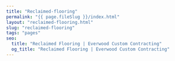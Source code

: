 ```yaml
---
title: "Reclaimed-flooring"
permalink: "{{ page.fileSlug }}/index.html"
layout: "reclaimed-flooring.html"
slug: "reclaimed-flooring"
tags: "pages"
seo:
  title: "Reclaimed Flooring | Everwood Custom Contracting"
  og_title: "Reclaimed Flooring | Everwood Custom Contracting"
---
```



